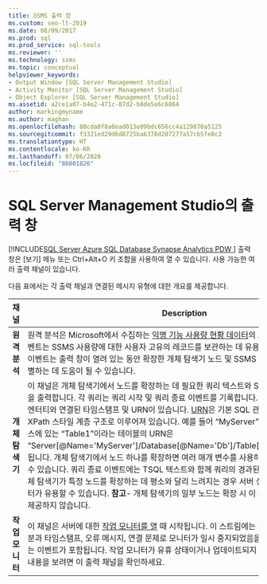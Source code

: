 ```yaml
---
title: SSMS 출력 창
ms.custom: seo-lt-2019
ms.date: 08/09/2017
ms.prod: sql
ms.prod_service: sql-tools
ms.reviewer: ''
ms.technology: ssms
ms.topic: conceptual
helpviewer_keywords:
- Output Window [SQL Server Management Studio]
- Activity Monitor [SQL Server Management Studio]
- Object Explorer [SQL Server Management Studio]
ms.assetid: a2ce1a07-b4e2-471c-87d2-b8de5e6c6864
author: markingmyname
ms.author: maghan
ms.openlocfilehash: 88cda0f8a0ead013e09bdc656cc4a129870a5125
ms.sourcegitcommit: f3321ed29d6d8725ba6378d207277a57cb5fe8c2
ms.translationtype: HT
ms.contentlocale: ko-KR
ms.lasthandoff: 07/06/2020
ms.locfileid: "86001826"
---
```

# <a name="output-window-in-sql-server-management-studio"></a>SQL Server Management Studio의 출력 창
[!INCLUDE[SQL Server Azure SQL Database Synapse Analytics PDW ](../includes/applies-to-version/sql-asdb-asdbmi-asa-pdw.md)]
출력 창은 [보기] 메뉴 또는 Ctrl+Alt+O 키 조합을 사용하여 열 수 있습니다. 사용 가능한 여러 출력 채널이 있습니다.

다음 표에서는 각 출력 채널과 연결된 메시지 유형에 대한 개요를 제공합니다.

|채널|Description|
|-----------|---------------|  
|**원격 분석**|원격 분석은 Microsoft에서 수집하는 [익명 기능 사용량 현황 데이터](sql-server-management-studio-ssms.md)의 스트림입니다. 이러한 이벤트는 SSMS 사용량에 대한 사용자 고유의 레코드를 보관하는 데 유용할 수 있습니다. 이러한 이벤트는 출력 창이 열려 있는 동안 확장한 개체 탐색기 노드 및 SSMS 세션 중 실행한 명령을 식별하는 데 도움이 될 수 있습니다.|
|**개체 탐색기**|이 채널은 개체 탐색기에서 노드를 확장하는 데 필요한 쿼리 텍스트와 SQL 쿼리의 경과된 시간을 출력합니다. 각 쿼리는 쿼리 시작 및 쿼리 종료 이벤트를 기록합니다. 각 이벤트에는 쿼리하는 엔터티와 연결된 타임스탬프 및 URN이 있습니다. [URN](https://technet.microsoft.com/library/microsoft.sqlserver.management.smo.urn(v=sql.90).aspx)은 기본 SQL 관리 개체를 나타내며 XPath 스타일 계층 구조로 이루어져 있습니다. 예를 들어 “MyServer” 서버의 “Db” 데이터베이스에 있는 “Table1”이라는 테이블의 URN은 “Server[@Name='MyServer']/Database[@Name='Db']/Table[/@Name='Table1']”이 됩니다. 개체 탐색기에서 노드 하나를 확장하면 여러 매개 변수를 사용하여 여러 쿼리를 수행할 수 있습니다. 쿼리 종료 이벤트에는 TSQL 텍스트와 함께 쿼리의 경과된 시간이 포함됩니다. 개체 탐색기가 특정 노드를 확장하는 데 평소와 달리 느려지는 경우 서버 성능 분석에 이 쿼리 데이터가 유용할 수 있습니다. **참고**- 개체 탐색기의 일부 노드는 확장 시 이 수준의 쿼리 세부 정보를 제공하지 않습니다.|
|**작업 모니터**|이 채널은 서버에 대한 [작업 모니터를 열](https://docs.microsoft.com/sql/relational-databases/performance-monitor/activity-monitor) 때 시작됩니다. 이 스트림에는 각 쿼리의 쿼리 텍스트 부분과 타임스탬프, 오류 메시지, 연결 문제로 모니터가 일시 중지되었음을 나타내는 알림을 표시하는 이벤트가 포함됩니다. 작업 모니터가 유휴 상태이거나 업데이트되지 않는 것 같은 경우 자세한 내용을 보려면 이 출력 채널을 확인하세요.|





